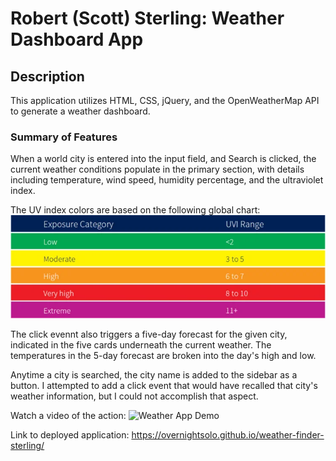 # Robert (Scott) Sterling: Weather Dashboard App

## Description

This application utilizes HTML, CSS, jQuery, and the OpenWeatherMap API to generate a weather dashboard.

### Summary of Features

When a world city is entered into the input field, and Search is clicked, the current weather conditions populate in the primary section, with details including temperature, wind speed, humidity percentage, and the ultraviolet index.

The UV index colors are based on the following global chart:
![Radiation exposure categories of Global Solar UV Index. Image Credit: OTT HydroMet](./assets/images/ImageForArticle_1536_446944744201629168.webp)

The click evennt also triggers a five-day forecast for the given city, indicated in the five cards underneath the current weather. The temperatures in the 5-day forecast are broken into the day's high and low.

Anytime a city is searched, the city name is added to the sidebar as a button. I attempted to add a click event that would have recalled that city's weather information, but I could not accomplish that aspect.

Watch a video of the action:
![Weather App Demo](./assets/images/Weather%20App%20Demo.gif)

Link to deployed application: https://overnightsolo.github.io/weather-finder-sterling/
